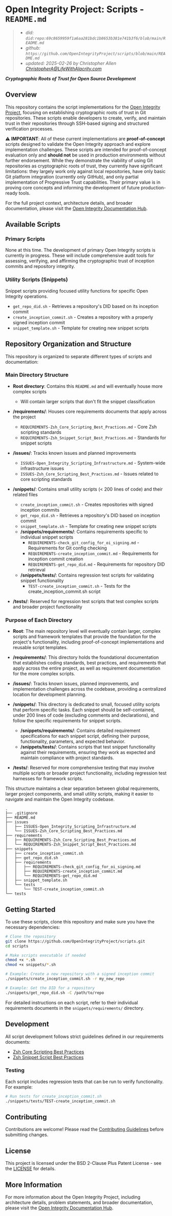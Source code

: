 # Open Integrity Project: Scripts - `README.md`
> - _did: `did:repo:69c8659959f1a6aa281bdc1b8653b381e741b3f6/blob/main/README.md`_
> - _github: `https://github.com/OpenIntegrityProject/scripts/blob/main/README.md`_
> - _updated: 2025-02-26 by Christopher Allen <ChristopherA@LifeWithAlacrity.com>_

_**Cryptographic Roots of Trust for Open Source Development**_

## Overview

This repository contains the script implementations for the [Open Integrity Project](https://github.com/OpenIntegrityProject/docs), focusing on establishing cryptographic roots of trust in Git repositories. These scripts enable developers to create, verify, and maintain trust in their repositories through SSH-based signing and structured verification processes.

⚠️ **IMPORTANT**: All of these current implementations are **proof-of-concept** scripts designed to validate the Open Integrity approach and explore implementation challenges. These scripts are intended for proof-of-concept evaluation only and **should not** be used in production environments without further endorsement. While they demonstrate the viability of using Git repositories as cryptographic roots of trust, they currently have significant limitations: they largely work only against local repositories, have only basic Git platform integration (currently only GitHub), and only partial implementation of Progressive Trust capabilities. Their primary value is in proving core concepts and informing the development of future production-ready tools.

For the full project context, architecture details, and broader documentation, please visit the [Open Integrity Documentation Hub](https://github.com/OpenIntegrityProject/docs).

## Available Scripts

### Primary Scripts

None at this time. The development of primary Open Integrity scripts is currently in progress. These will include comprehensive audit tools for assessing, verifying, and affirming the cryptographic trust of inception commits and repository integrity.

### Utility Scripts (Snippets)

Snippet scripts providing focused utility functions for specific Open Integrity operations.

- `get_repo_did.sh` - Retrieves a repository's DID based on its inception commit
- `create_inception_commit.sh` - Creates a repository with a properly signed inception commit
- `snippet_template.sh` - Template for creating new snippet scripts

## Repository Organization and Structure

This repository is organized to separate different types of scripts and documentation:

### Main Directory Structure

- **Root directory**: Contains this `README.md` and will eventually house more complex scripts
  - Will contain larger scripts that don't fit the snippet classification

- **/requirements/**: Houses core requirements documents that apply across the project
  - `REQUIREMENTS-Zsh_Core_Scripting_Best_Practices.md` - Core Zsh scripting standards
  - `REQUIREMENTS-Zsh_Snippet_Script_Best_Practices.md` - Standards for snippet scripts

- **/issues/**: Tracks known issues and planned improvements
  - `ISSUES-Open_Integrity_Scripting_Infrastructure.md` - System-wide infrastructure issues
  - `ISSUES-Zsh_Core_Scripting_Best_Practices.md` - Issues related to core scripting standards

- **/snippets/**: Contains small utility scripts (< 200 lines of code) and their related files
  - `create_inception_commit.sh` - Creates repositories with signed inception commits
  - `get_repo_did.sh` - Retrieves a repository's DID based on inception commit
  - `snippet_template.sh` - Template for creating new snippet scripts
  - **/snippets/requirements/**: Contains requirements specific to individual snippet scripts
    - `REQUIREMENTS-check_git_config_for_oi_signing.md` - Requirements for Git config checking
    - `REQUIREMENTS-create_inception_commit.md` - Requirements for inception commit creation
    - `REQUIREMENTS-get_repo_did.md` - Requirements for repository DID retrieval
  - **/snippets/tests/**: Contains regression test scripts for validating snippet functionality
    - `TEST-create_inception_commit.sh` - Tests for the create_inception_commit.sh script

- **/tests/**: Reserved for regression test scripts that test complex scripts and broader project functionality

### Purpose of Each Directory

- **Root**: The main repository level will eventually contain larger, complex scripts and framework templates that provide the foundation for the project's functionality, including proof-of-concept implementations and reusable script templates.

- **/requirements/**: This directory holds the foundational documentation that establishes coding standards, best practices, and requirements that apply across the entire project, as well as requirement documentation for the more complex scripts.

- **/issues/**: Tracks known issues, planned improvements, and implementation challenges across the codebase, providing a centralized location for development planning.

- **/snippets/**: This directory is dedicated to small, focused utility scripts that perform specific tasks. Each snippet should be self-contained, under 200 lines of code (excluding comments and declarations), and follow the specific requirements for snippet scripts.
  - **/snippets/requirements/**: Contains detailed requirement specifications for each snippet script, defining their purpose, functionality, parameters, and expected behavior.
  - **/snippets/tests/**: Contains scripts that test snippet functionality against their requirements, ensuring they work as expected and maintain compliance with project standards.

- **/tests/**: Reserved for more comprehensive testing that may involve multiple scripts or broader project functionality, including regression test harnesses for framework scripts.

This structure maintains a clear separation between global requirements, larger project components, and small utility scripts, making it easier to navigate and maintain the Open Integrity codebase.

```console
.
├── .gitignore
├── README.md
├── issues
│   ├── ISSUES-Open_Integrity_Scripting_Infrastructure.md
│   └── ISSUES-Zsh_Core_Scripting_Best_Practices.md
├── requirements
│   ├── REQUIREMENTS-Zsh_Core_Scripting_Best_Practices.md
│   └── REQUIREMENTS-Zsh_Snippet_Script_Best_Practices.md
├── snippets
│   ├── create_inception_commit.sh
│   ├── get_repo_did.sh
│   ├── requirements
│   │   ├── REQUIREMENTS-check_git_config_for_oi_signing.md
│   │   ├── REQUIREMENTS-create_inception_commit.md
│   │   └── REQUIREMENTS-get_repo_did.md
│   ├── snippet_template.sh
│   └── tests
│       └── TEST-create_inception_commit.sh
└── tests
```

## Getting Started

To use these scripts, clone this repository and make sure you have the necessary dependencies:

```bash
# Clone the repository
git clone https://github.com/OpenIntegrityProject/scripts.git
cd scripts

# Make scripts executable if needed
chmod +x *.sh
chmod +x snippets/*.sh

# Example: Create a new repository with a signed inception commit
./snippets/create_inception_commit.sh -r my_new_repo

# Example: Get the DID for a repository
./snippets/get_repo_did.sh -C /path/to/repo
```

For detailed instructions on each script, refer to their individual requirements documents in the `snippets/requirements/` directory.

## Development

All script development follows strict guidelines defined in our requirements documents:

- [Zsh Core Scripting Best Practices](requirements/REQUIREMENTS-Zsh_Core_Scripting_Best_Practices.md)
- [Zsh Snippet Script Best Practices](requirements/REQUIREMENTS-Zsh_Snippet_Script_Best_Practices.md)

### Testing

Each script includes regression tests that can be run to verify functionality. For example:

```bash
# Run tests for create_inception_commit.sh
./snippets/tests/TEST-create_inception_commit.sh
```

## Contributing

Contributions are welcome! Please read the [Contributing Guidelines](https://github.com/OpenIntegrityProject/scripts/blob/main/CONTRIBUTING.md) before submitting changes.

## License

This project is licensed under the BSD 2-Clause Plus Patent License - see the [LICENSE](https://github.com/OpenIntegrityProject/scripts/blob/main/LICENSE) for details.

## More Information

For more information about the Open Integrity Project, including architecture details, problem statements, and broader documentation, please visit the [Open Integrity Documentation Hub](https://github.com/OpenIntegrityProject/docs).
